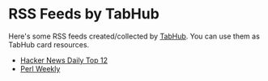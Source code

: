 # RSS Feeds by TabHub

Here's some RSS feeds created/collected by [TabHub](https://tabhub.io/). You can use them as TabHub card resources.

* [Hacker News Daily Top 12](https://github.com/tabhub/rss-feeds/blob/main/data/hn-daily/latest.xml)
* [Perl Weekly](https://github.com/tabhub/rss-feeds/blob/main/data/perl-weekly/latest.xml)
